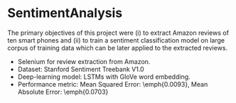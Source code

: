 # SentimentAnalysis

The primary objectives of this project were (i) to extract Amazon reviews of ten smart phones and (ii) to train a sentiment classification model on large corpus of training data which can be later applied to the extracted reviews. 

* Selenium for review extraction from Amazon.
* Dataset: Stanford Sentiment Treebank V1.0
* Deep-learning model:  LSTMs with GloVe word embedding.
* Performance metric: Mean Squared Error: \emph{0.0093}, Mean Absolute Error: \emph{0.0703}
